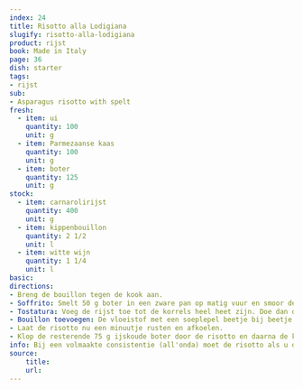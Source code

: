 ```yaml
---
index: 24
title: Risotto alla Lodigiana
slugify: risotto-alla-lodigiana
product: rijst 
book: Made in Italy 
page: 36
dish: starter 
tags:
- rijst
sub:
- Asparagus risotto with spelt
fresh:
  - item: ui
    quantity: 100
    unit: g
  - item: Parmezaanse kaas
    quantity: 100
    unit: g
  - item: boter
    quantity: 125
    unit: g
stock:
  - item: carnarolirijst
    quantity: 400
    unit: g
  - item: kippenbouillon
    quantity: 2 1/2
    unit: l
  - item: witte wijn
    quantity: 1 1/4
    unit: l
basic:
directions:
- Breng de bouillon tegen de kook aan.
- Soffrito: Smelt 50 g boter in een zware pan op matig vuur en smoor de fijngesneden ui zacht en glazig, nog geen zout toevoegen.
- Tostatura: Voeg de rijst toe tot de korrels heel heet zijn. Doe dan de wijn erbij en blijf roeren tot alle wijn is opgenomen, zo verdwijnen alcohol en tannines.
- Bouillon toevoegen: De vloeistof met een soeplepel beetje bij beetje toevoegen tot de rijst beetgaar is.
- Laat de risotto nu een minuutje rusten en afkoelen.
- Klop de resterende 75 g ijskoude boter door de risotto en daarna de kaas. Breng op smaak met zout en peper.
info: Bij een volmaakte consistentie (all'onda) moet de risotto als u de borden optilt net zo rimpelen als de zee. De klassieke risotto volgens Giorgio Locatelli.
source: 
    title:
    url: 
---
```

